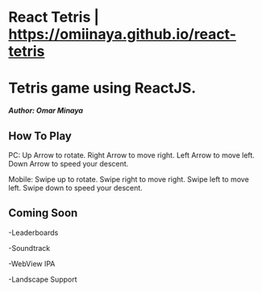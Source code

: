 # React Tetris | https://omiinaya.github.io/react-tetris

# Tetris game using ReactJS.

***Author: Omar Minaya***

## How To Play

PC:
Up Arrow to rotate.
Right Arrow to move right.
Left Arrow to move left.
Down Arrow to speed your descent.

Mobile:
Swipe up to rotate.
Swipe right to move right.
Swipe left to move left.
Swipe down to speed your descent.

## Coming Soon

-Leaderboards

-Soundtrack

-WebView IPA

-Landscape Support
